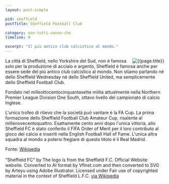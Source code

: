 ```yaml
---
layout: post-simple

pid: sheffield
postTitle: Sheffield Football Club

category: non-tutti-sanno-che
timeline: 0

excerpt: "Il più antico club calcistico al mondo."
---
```

<img class="responsive-img border margin-1em w40" src="{{site.baseurl}}/assets/pics/{{page.pid}}/Sheffield_FC.png" alt="{{page.title}}" align="right">
La città di Sheffield, nello Yorkshire del Sud, non è famosa solo per la produzione di acciaio e argento, Sheffield è famosa anche per essere sede del più antico club calcistico al mondo. Non stiamo parlando né dello Sheffield Wednesday né dello Sheffield United, ma semplicemente dello Sheffield Football Club.

Fondato nel milleottocentocinquantasette milita attualmente nella Northern Premier League Division One South, ottavo livello del campionato di calcio Inglese.

L'unico trofeo di rilievo che la società può vantare è la FA Cup. La prima formazione dello Sheffield Football Club Amateur Cup, risalente al millenovecentoquattro. Esattamente cento anni dopo l'unica vittoria, allo Sheffield FC è stato conferito il FIFA Order of Merit per il loro contributo al gioco del calcio e inseriti nella English Football Hall of Fame. L'unica altra squadra al mondo a potersi fregiare di questo titolo è il Real Madrid.

<div class="post-disclaimer">
Fonte: <a href="http://en.wikipedia.org/wiki/Sheffield_F.C." target="_blank">Wikipedia</a>
<br/><br/>
"Sheffield FC" by The logo is from the Sheffield F.C. Official Website website. Converted to AI format by Vflnet.com and then converted to SVG by Arteyu using Adobe Illustrator.
Licensed under Fair use of copyrighted material in the context of Sheffield L.F.C. <a href="http://en.wikipedia.org/wiki/File:Sheffield_FC.svg#mediaviewer/File:Sheffield_FC.svg" target="_blank">via Wikipedia</a>
</div>
